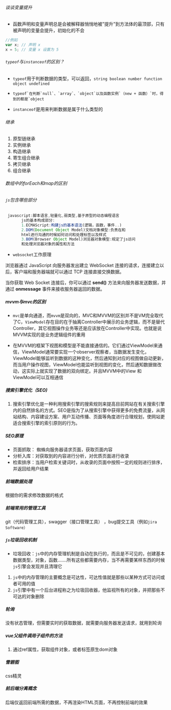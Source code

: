 ###### 谈谈变量提升

- 函数声明和变量声明总是会被解释器悄悄地被"提升"到方法体的最顶部，只有被声明的变量会提升，初始化的不会

```javascript
//例如
var x; // 声明 x
x = 5; // 变量 x 设置为 5
```

###### `typeof`与`instanceof`的区别？

- `typeof`用于判断数据的类型，可以返回，`string boolean number function object undefined`

- ```
  typeof`在判断`null`、`array`、`object`以及函数实例`（new + 函数）`时，得到的都是`object
  ```

- `instanceof`是用来判断数据是属于什么类型的

###### 继承

1. 原型链继承
2. 实例继承
3. 构造继承
4. 寄生组合继承
5. 拷贝继承
6. 组合继承

###### 数组中的forEach和map的区别

###### `js`包含哪些部分

```javascript
 javascript:脚本语言,轻量化,弱类型,基于原型的动态编程语言
       js的基本构成部分:
       1.ECMAScript:构建js的基本语法(逻辑，函数，事件..)
       2.DOM(Document Object Model)文档对象模型:负责在和
       html进行沟通的时候如何访问和处理标签以及样式 
       3.BOM(Browser Object Model)浏览器对象模型:规定了js访问
       和处理浏览器对象的属性和方法
```

- `websocket`工作原理

浏览器通过 JavaScript 向服务器发出建立 WebSocket 连接的请求，连接建立以后，客户端和服务器端就可以通过 TCP 连接直接交换数据。

当你获取 Web Socket 连接后，你可以通过 **send()** 方法来向服务器发送数据，并通过 **onmessage** 事件来接收服务器返回的数据。

##### mvvm与mvc的区别

- `mvc`是单向通道，而`mvvm`是双向的，MVC和MVVM的区别并不是VM完全取代了C，`ViewModel`存在目的在于抽离Controller中展示的业务逻辑，而不是替代Controller，其它视图操作业务等还是应该放在Controller中实现。也就是说MVVM实现的是业务逻辑组件的重用

- 在MVVM的框架下视图和模型是不能直接通信的。它们通过ViewModel来通信，ViewModel通常要实现一个observer观察者，当数据发生变化，ViewModel能够监听到数据的这种变化，然后通知到对应的视图做自动更新，而当用户操作视图，ViewModel也能监听到视图的变化，然后通知数据做改动，这实际上就实现了数据的双向绑定。并且MVVM中的View 和 ViewModel可以互相通信

##### 搜索引擎优化（SEO)

1. 搜索引擎优化是一种利用搜索引擎的搜索规则来提高目前网站在有关搜索引擎内的自然排名的方式。SEO是指为了从搜索引擎中获得更多的免费流量，从网站结构、内容建设方案、用户互动传播、页面等角度进行合理规划，使网站更适合搜索引擎的索引原则的行为。

##### SEO原理

- 页面抓取： 蜘蛛向服务器请求页面，获取页面内容
- 分析入库：对获取到的内容进行分析，对优质页面进行收录
- 检索排序：当用户检索关键词时，从收录的页面中按照一定的规则进行排序，并返回给用户结果

##### 前端数据处理

根据你的需求修改数据的格式

##### 前端常用的管理工具

git（代码管理工具），swagger（接口管理工具） ，bug提交工具（例如`jira Software）`

##### `js`垃圾回收机制

- 垃圾回收：`js`中的内存管理机制是自动在执行的，而且是不可见的，创建基本数据类型，对象，函数.......所有这些都需要内存，当不再需要某样东西的时候`js`引擎会发现并且清理它

1. `js`中的内存管理的主要概念是可达性，可达性值就是那些以某种方式可访问或者可用的值
2. `js`引擎中有一个后台进程称之为垃圾回收器，他监视所有的对象，并把那些不可达的对象删除

##### 轮询

没有状态管理，但需要实时的获取数据，就需要向服务器发送请求，就用到轮询

##### vue父组件调用子组件的方法

1. 通过ref属性，获取组件对象，或者标签原生dom对象

##### 雪碧图

css精灵

##### 前后端分离概念

后端仅返回前端所需的数据，不再渲染HTML页面，不再控制前端的效果